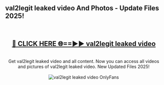 <h2>val2legit leaked video And Photos - Update Files 2025!</h2>
<br>
<div align="center">
<h2><a href="https://betterlinks.top/A2PfLJ" rel="nofollow">🔴 CLICK HERE 🌐==►► val2legit leaked video</a></h2>
<br>
Get val2legit leaked video and all content. Now you can access all videos and pictures of val2legit leaked video. New Updated Files 2025!
<br>
<br>
<a href="https://betterlinks.top/A2PfLJ" rel="nofollow" data-target="animated-image.originalLink"><img src="https://i.imgur.com/dJHk4Zq.gif" alt="val2legit leaked video OnlyFans" style="max-width: 100%; display: inline-block;" data-target="animated-image.originalImage"></a>
</div>
<br>